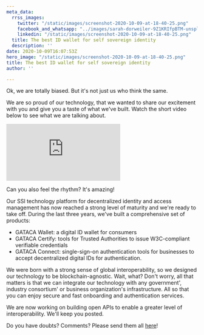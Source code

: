 ```yaml
---
meta_data:
  rrss_images:
    twitter: "/static/images/screenshot-2020-10-09-at-18-40-25.png"
    facebook_and_whatsapp: "../images/sarah-dorweiler-9Z1KRIfpBTM-unsplash.jpg"
    linkedin: "/static/images/screenshot-2020-10-09-at-18-40-25.png"
  title: The best ID wallet for self sovereign identity
  description: ''
date: 2020-10-09T16:07:53Z
hero_image: "/static/images/screenshot-2020-10-09-at-18-40-25.png"
title: The best ID wallet for self sovereign identity
author: ''

---
```

Ok, we are totally biased. But it's not just us who think the same.

We are so proud of our technology, that we wanted to share our excitement with you and give you a taste of what we've built. Watch the short video below to see what we are talking about.

<div class='embed-container'>
<iframe src='https://player.vimeo.com/video/466597082?texttrack=en' frameborder='0' webkitAllowFullScreen mozallowfullscreen allowFullScreen></iframe>
</div>

Can you also feel the rhythm? It's amazing!

Our SSI technology platform for decentralized identity and access management has now reached a strong level of maturity and we're ready to take off. During the last three years, we've built a comprehensive set of products:

* GATACA Wallet: a digital ID wallet for consumers
* GATACA Certify: tools for Trusted Authorities to issue W3C-compliant verifiable credentials
* GATACA Connect: single-sign-on authentication tools for businesses to accept decentralized digital IDs for authentication.

We were born with a strong sense of global interoperability, so we designed our technology to be blockchain-agnostic. Wait, what? Don't worry, all that matters is that we can integrate our technology with any government', industry consortium' or business organization's  infrastructure. All so that you can enjoy secure and fast onboarding and authentication services.

We are now working on building open APIs to enable a greater level of interoperability. We'll keep you posted.

Do you have doubts? Comments? Please send them all [here](https://twitter.com/GATACA_ID/status/1314594761559478275 "here")!